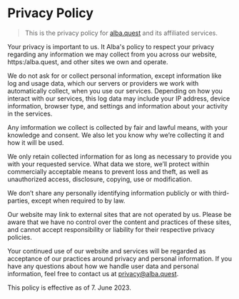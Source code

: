 # Privacy Policy
> This is the privacy policy for [alba.quest](https://alba.quest) and its affiliated services.

Your privacy is important to us. It Alba's policy to respect your privacy regarding any information we may collect from you across our website, https:/alba.quest, and other sites we own and operate.

We do not ask for or collect personal information, except information like log and usage data, which our servers or providers we work with automatically collect, when you use our services. Depending on how you interact with our services, this log data may include your IP address, device information, browser type, and settings and information about your activity in the services.

Any imformation we collect is collected by fair and lawful means, with your knowledge and consent. We also let you know why we’re collecting it and how it will be used.

We only retain collected information for as long as necessary to provide you with your requested service. What data we store, we’ll protect within commercially acceptable means to prevent loss and theft, as well as unauthorized access, disclosure, copying, use or modification.

We don’t share any personally identifying information publicly or with third-parties, except when required to by law.

Our website may link to external sites that are not operated by us. Please be aware that we have no control over the content and practices of these sites, and cannot accept responsibility or liability for their respective privacy policies.

Your continued use of our website and services will be regarded as acceptance of our practices around privacy and personal information. If you have any questions about how we handle user data and personal information, feel free to contact us at [privacy@alba.quest](mailto:privacy@alba.quest).

This policy is effective as of 7. June 2023.

